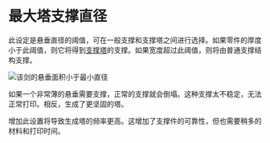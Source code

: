 最大塔支撑直径
====
此设定是悬垂直径的阈值，可在一般支撑和支撑塔之间进行选择。如果零件的厚度小于此阈值，则它将得到[支撑塔](support_use_towers.md)的支撑。如果宽度超过此阈值，则将由普通支撑结构支撑。

![该剑的悬垂面积小于最小直径](../images/support_use_towers.svg)

如果一个非常薄的悬垂需要支撑，正常的支撑就会倒塌。这种支撑太不稳定，无法正常打印。相反，生成了更坚固的塔。

增加此设置将导致生成塔的频率更高。这增加了支撑件的可靠性，但也需要稍多的材料和打印时间。
